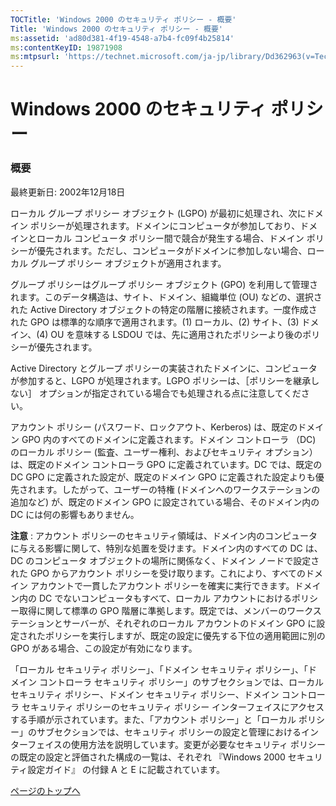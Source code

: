 ```yaml
---
TOCTitle: 'Windows 2000 のセキュリティ ポリシー ‐ 概要'
Title: 'Windows 2000 のセキュリティ ポリシー ‐ 概要'
ms:assetid: 'ad80d381-4f19-4548-a7b4-fc09f4b25814'
ms:contentKeyID: 19871908
ms:mtpsurl: 'https://technet.microsoft.com/ja-jp/library/Dd362963(v=TechNet.10)'
---
```


Windows 2000 のセキュリティ ポリシー
====================================

### 概要

最終更新日: 2002年12月18日

ローカル グループ ポリシー オブジェクト (LGPO) が最初に処理され、次にドメイン ポリシーが処理されます。ドメインにコンピュータが参加しており、ドメインとローカル コンピュータ ポリシー間で競合が発生する場合、ドメイン ポリシーが優先されます。ただし、コンピュータがドメインに参加しない場合、ローカル グループ ポリシー オブジェクトが適用されます。

グループ ポリシーはグループ ポリシー オブジェクト (GPO) を利用して管理されます。このデータ構造は、サイト、ドメイン、組織単位 (OU) などの、選択された Active Directory オブジェクトの特定の階層に接続されます。一度作成された GPO は標準的な順序で適用されます。(1) ローカル、(2) サイト、(3) ドメイン、(4) OU を意味する LSDOU では、先に適用されたポリシーより後のポリシーが優先されます。

Active Directory とグループ ポリシーの実装されたドメインに、コンピュータが参加すると、LGPO が処理されます。LGPO ポリシーは、［ポリシーを継承しない］ オプションが指定されている場合でも処理される点に注意してください。

アカウント ポリシー (パスワード、ロックアウト、Kerberos) は、既定のドメイン GPO 内のすべてのドメインに定義されます。ドメイン コントローラ （DC) のローカル ポリシー (監査、ユーザー権利、およびセキュリティ オプション）は、既定のドメイン コントローラ GPO に定義されています。DC では、既定の DC GPO に定義された設定が、既定のドメイン GPO に定義された設定よりも優先されます。したがって、ユーザーの特権 (ドメインへのワークステーションの追加など) が、既定のドメイン GPO に設定されている場合、そのドメイン内の DC には何の影響もありません。

**注意** : アカウント ポリシーのセキュリティ領域は、ドメイン内のコンピュータに与える影響に関して、特別な処置を受けます。ドメイン内のすべての DC は、DC のコンピュータ オブジェクトの場所に関係なく、ドメイン ノードで設定された GPO からアカウント ポリシーを受け取ります。これにより、すべてのドメイン アカウントで一貫したアカウント ポリシーを確実に実行できます。ドメイン内の DC でないコンピュータもすべて、ローカル アカウントにおけるポリシー取得に関して標準の GPO 階層に準拠します。既定では、メンバーのワークステーションとサーバーが、それぞれのローカル アカウントのドメイン GPO に設定されたポリシーを実行しますが、既定の設定に優先する下位の適用範囲に別の GPO がある場合、この設定が有効になります。

「ローカル セキュリティ ポリシー」、「ドメイン セキュリティ ポリシー」、「ドメイン コントローラ セキュリティ ポリシー」のサブセクションでは、ローカル セキュリティ ポリシー、ドメイン セキュリティ ポリシー、ドメイン コントローラ セキュリティ ポリシーのセキュリティ ポリシー インターフェイスにアクセスする手順が示されています。また、「アカウント ポリシー」と「ローカル ポリシー」のサブセクションでは、セキュリティ ポリシーの設定と管理におけるインターフェイスの使用方法を説明しています。変更が必要なセキュリティ ポリシーの既定の設定と評価された構成の一覧は、それぞれ 『Windows 2000 セキュリティ設定ガイド』 の付録 A と E に記載されています。

[](#mainsection)[ページのトップへ](#mainsection)
